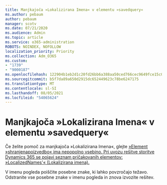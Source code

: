 ```yaml
---
title: Manjkajoča »Lokalizirana Imena« v elementu »savedquery«
ms.author: pebaum
author: pebaum
manager: scotv
ms.date: 07/21/2020
ms.audience: Admin
ms.topic: article
ms.service: o365-administration
ROBOTS: NOINDEX, NOFOLLOW
localization_priority: Priority
ms.collection: Adm_O365
ms.custom:
- "1739"
- "9000187"
ms.openlocfilehash: 122904b1eb2d1c20fd26bb6a388aa50ced766cec9649fce15c0fae7f6b322832
ms.sourcegitcommit: b5f7da89a650d2915dc652449623c78be6247175
ms.translationtype: MT
ms.contentlocale: sl-SI
ms.lasthandoff: 08/05/2021
ms.locfileid: "54065624"
---
```

# <a name="missing-localizednames-in-element-savedquery"></a>Manjkajoča »Lokalizirana Imena« v elementu »savedquery«

Če želite pomoč za manjkajoča »Lokalizirana Imena«, glejte [»Element »shranjenapoizvedbo« ima nepopolno vsebino. Pri uvozu rešitve storitve Dynamics 365 se pojavi seznam pričakovanih elementov: »LocalizedNames'« (Lokalizirana imena).](https://support.microsoft.com/help/4463330/the-element-savedquery-has-incomplete-content-list-of-possible-element)

V imenu pogleda poiščite posebne znake, ki lahko povzročajo težavo. Odstranite vse posebne znake v imenu pogleda in znova izvozite rešitev.